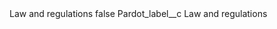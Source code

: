 <?xml version="1.0" encoding="UTF-8"?>
<CustomMetadata xmlns="http://soap.sforce.com/2006/04/metadata" xmlns:xsi="http://www.w3.org/2001/XMLSchema-instance" xmlns:xsd="http://www.w3.org/2001/XMLSchema">
    <label>Law and regulations</label>
    <protected>false</protected>
    <values>
        <field>Pardot_label__c</field>
        <value xsi:type="xsd:string">Law and regulations</value>
    </values>
</CustomMetadata>
